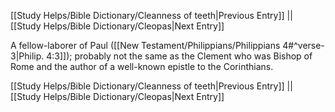 [[Study Helps/Bible Dictionary/Cleanness of teeth|Previous Entry]]  ||  [[Study Helps/Bible Dictionary/Cleopas|Next Entry]]

 A fellow-laborer of Paul ([[New Testament/Philippians/Philippians 4#^verse-3|Philip. 4:3]]); probably not the same as the Clement who was Bishop of Rome and the author of a well-known epistle to the Corinthians.

[[Study Helps/Bible Dictionary/Cleanness of teeth|Previous Entry]]  ||  [[Study Helps/Bible Dictionary/Cleopas|Next Entry]]